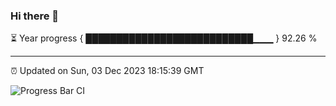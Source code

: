### Hi there 👋

⏳ Year progress { ███████████████████████████▁▁▁ } 92.26 %

---

⏰ Updated on Sun, 03 Dec 2023 18:15:39 GMT

![Progress Bar CI](https://github.com/liununu/liununu/workflows/Progress%20Bar%20CI/badge.svg)
